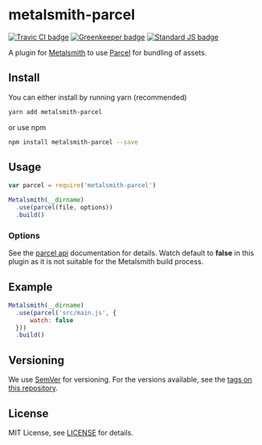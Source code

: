 # metalsmith-parcel

[![Travic CI badge][travis badge]][travis]
[![Greenkeeper badge][greenkeeper badge]][greenkeeper]
[![Standard JS badge][standard badge]][standard]

A plugin for [Metalsmith][metalsmith] to use [Parcel][parcel] for bundling of assets.

## Install

You can either install by running yarn (recommended)

```bash
yarn add metalsmith-parcel
```

or use npm

```bash
npm install metalsmith-parcel --save
```

## Usage

```js
var parcel = require('metalsmith-parcel')

Metalsmith(__dirname)
  .use(parcel(file, options))
  .build()
```

### Options

See the [parcel api][parcel api] documentation for details. Watch default to **false** in this plugin as it is not suitable for the Metalsmith build process.

## Example

```js
Metalsmith(__dirname)
  .use(parcel('src/main.js', {
      watch: false
  }))
  .build()
```

## Versioning

We use [SemVer][semver] for versioning. For the versions available, see the [tags on this repository][tags].

## License

MIT License, see [LICENSE][license] for details.

[travis]: https://travis-ci.com/dahnielson/metalsmith-parcel
[travis badge]: https://travis-ci.com/dahnielson/metalsmith-parcel.svg?branch=master
[greenkeeper badge]: https://badges.greenkeeper.io/dahnielson/metalsmith-parcel.svg
[greenkeeper]: https://greenkeeper.io
[standard badge]: https://img.shields.io/badge/code%20style-standard-brightgreen.svg
[standard]: https://github.com/standard/standard

[metalsmith]: http://www.metalsmith.io/
[parcel]: https://parceljs.org/
[parcel api]: https://parceljs.org/api.html
[semver]: http://semver.org/
[tags]: https://github.com/dahnielson/parcel-plugin-workbox/tags
[license]: https://github.com/dahnielson/metalsmith-parcel/blob/master/LICENSE.md
